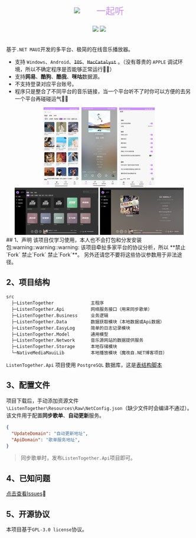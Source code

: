 <div style="display: flex;justify-content: center;align-items: center;margin-bottom: 10px;">
<img src="https://github.com/JiuLing-zhang/ListenTogether/raw/main/docs/resources/images/logo.svg" width="50px">
<div style="margin-left: 10px;font-size: 25px;color: #C98FFF;">一起听</div>
</div>
<div style="display: flex;justify-content: center;margin-bottom: 20px;">

![](https://img.shields.io/github/license/JiuLing-zhang/ListenTogether)
[![](https://img.shields.io/github/v/release/JiuLing-zhang/ListenTogether)](https://github.com/JiuLing-zhang/ListenTogether)   

</div>


基于`.NET MAUI`开发的多平台、极简的在线音乐播放器。  

* 支持 `Windows`、`Android`、~~`IOS`~~、~~`MacCatalyst`~~ 。（没有尊贵的 `APPLE` 调试环境，所以不确定程序是否能够正常运行:full_moon_with_face::full_moon_with_face:）  
* 支持**网易**、**酷狗**、**酷我**、**咪咕**数据源。  
* 不支持登录对应平台账号。  
* 程序只是整合了不同平台的音乐链接，当一个平台听不了时你可以方便的去另一个平台再碰碰运气:dog::dog:  

<div align="center">
<img src="https://github.com/JiuLing-zhang/ListenTogether/raw/main/docs/resources/images/android.png" width="60%">

<img src="https://github.com/JiuLing-zhang/ListenTogether/raw/main/docs/resources/images/windows_discover.png" width="45%">

<img src="https://github.com/JiuLing-zhang/ListenTogether/raw/main/docs/resources/images/windows_playing.png" width="45%">
</div>
## 1、声明  
该项目仅学习使用，本人也不会打包和分发安装包:warning::warning::warning:  
该项目牵扯多家平台的协议分析，所以 **禁止`Fork` 禁止`Fork` 禁止`Fork`**。  
另外还请您不要将这些协议参数用于非法途径。 

## 2、项目结构
```txt
src
  ├─ListenTogether              主程序
  ├─ListenTogether.Api          网络服务接口（用来同步歌单）
  ├─ListenTogether.Business     业务逻辑
  ├─ListenTogether.Data         数据获取模块（本地数据或Api数据）
  ├─ListenTogether.EasyLog      简单的日志记录模块
  ├─ListenTogether.Model        通用模型
  ├─ListenTogether.Network      音乐源网站的数据提供服务
  ├─ListenTogether.Storage      本地存储模块
  └─NativeMediaMauiLib          本地播放模块（魔改自.NET博客项目）
```

`ListenTogether.Api` 项目使用 `PostgreSQL` 数据库，这是[表结构脚本](https://github.com/JiuLing-zhang/ListenTogether/blob/main/docs/design/api_database.md)  

## 3、配置文件

项目下载后，手动添加资源文件 `\ListenTogether\Resources\Raw\NetConfig.json`（缺少文件时会编译不通过）。  
该文件用于配置**同步歌单**、**自动更新**服务。  
```json
{
  "UpdateDomain": "自动更新地址",
  "ApiDomain": "歌单服务地址",
}
```
> 同步歌单时，发布`ListenTogether.Api`项目即可。  

## 4、已知问题
[点击查看Issues](https://github.com/JiuLing-zhang/ListenTogether/issues):bug:

## 5、开源协议
本项目基于`GPL-3.0 license`协议。  
